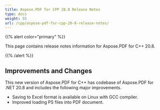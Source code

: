 ```yaml
---
title: Aspose.PDF for CPP 20.8 Release Notes
type: docs
weight: 55
url: /cpp/aspose-pdf-for-cpp-20-8-release-notes/
---
```


{{% alert color="primary" %}}

This page contains release notes information for Aspose.PDF for C++ 20.8.

{{% /alert %}}

## **Improvements and Changes**

This new version of Aspose.PDF for C++ has codebase of Aspose.PDF for .NET 20.8 and includes the following major improvements.

 * Saving to Excel format is available on Linux with GCC compiler.
 * Improved loading PS files into PDF document.
